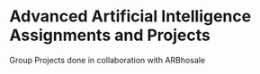 # Advanced Artificial Intelligence Assignments and Projects

Group Projects done in collaboration with ARBhosale
